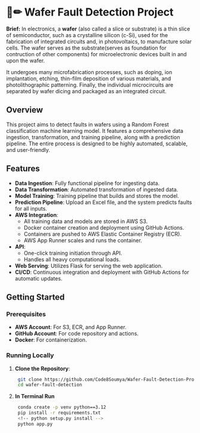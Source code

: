# 📄✏ Wafer Fault Detection Project

**Brief:** In electronics, a **wafer** (also called a slice or substrate) is a thin slice of semiconductor, such as a crystalline silicon (c-Si), used for the fabrication of integrated circuits and, in photovoltaics, to manufacture solar cells. The wafer serves as the substrate(serves as foundation for contruction of other components) for microelectronic devices built in and upon the wafer.

It undergoes many microfabrication processes, such as doping, ion implantation, etching, thin-film deposition of various materials, and photolithographic patterning. Finally, the individual microcircuits are separated by wafer dicing and packaged as an integrated circuit.

## Overview

This project aims to detect faults in wafers using a Random Forest classification machine learning model. It features a comprehensive data ingestion, transformation, and training pipeline, along with a prediction pipeline. The entire process is designed to be highly automated, scalable, and user-friendly.

## Features

- **Data Ingestion**: Fully functional pipeline for ingesting data.
- **Data Transformation**: Automated transformation of ingested data.
- **Model Training**: Training pipeline that builds and stores the model.
- **Prediction Pipeline**: Upload an Excel file, and the system predicts faults for all inputs.
- **AWS Integration**:
  - All training data and models are stored in AWS S3.
  - Docker container creation and deployment using GitHub Actions.
  - Containers are pushed to AWS Elastic Container Registry (ECR).
  - AWS App Runner scales and runs the container.
- **API**:
  - One-click training initiation through API.
  - Handles all heavy computational loads.
- **Web Serving**: Utilizes Flask for serving the web application.
- **CI/CD**: Continuous integration and deployment with GitHub Actions for automatic updates.

## Getting Started

### Prerequisites

- **AWS Account**: For S3, ECR, and App Runner.
- **GitHub Account**: For code repository and actions.
- **Docker**: For containerization.

### Running Locally

1. **Clone the Repository**:

   ```bash
    git clone https://github.com/Code8Soumya/Wafer-Fault-Detection-Project.git
    cd wafer-fault-detection

   ```

2. **In Terminal Run**
   ```bash
    conda create -p venv python==3.12
    pip install -r requirements.txt
    <!-- python setup.py install -->
    python app.py
   ```

